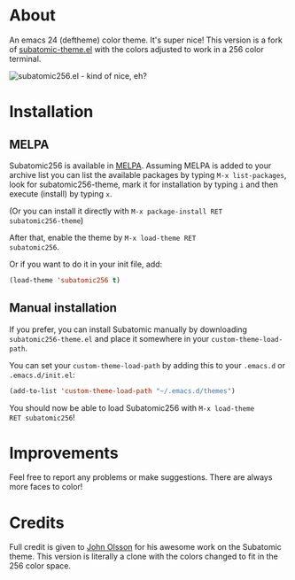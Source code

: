 About
=====

An emacs 24 (deftheme) color theme. It's super nice! This version is a fork of [subatomic-theme.el](https://github.com/cryon/subatomic) with the colors adjusted to work in a 256 color terminal.

![subatomic256.el - kind of nice, eh?](https://raw.github.com/d11wtq/subatomic/master/readme-files/subatomic.png "subatomic256 emacs theme")

Installation
============

MELPA
-----

Subatomic256 is available in [MELPA](http://melpa.milkbox.net/). Assuming MELPA is added to your archive list you can list the available packages by typing <code>M-x list-packages</code>, look for subatomic256-theme, mark it for installation by typing <code>i</code> and then execute (install) by typing <code>x</code>.

(Or you can install it directly with <code>M-x package-install RET subatomic256-theme</code>)

After that, enable the theme by <code>M-x load-theme RET subatomic256</code>.

Or if you want to do it in your init file, add:

```lisp
(load-theme 'subatomic256 t)
```

Manual installation
-------------------
If you prefer, you can install Subatomic manually by downloading <code>subatomic256-theme.el</code> and place it somewhere in your <code>custom-theme-load-path</code>.

You can set your <code>custom-theme-load-path</code> by adding this to your <code>.emacs.d</code> or <code>.emacs.d/init.el</code>:

```lisp
(add-to-list 'custom-theme-load-path "~/.emacs.d/themes")
```

You should now be able to load Subatomic256 with <code>M-x load-theme RET subatomic256</code>!

Improvements
============

Feel free to report any problems or make suggestions. There are always more faces to color!

Credits
=======

Full credit is given to [John Olsson](https://github.com/cryon) for his awesome work on the Subatomic theme. This version is literally a clone with the colors changed to fit in the 256 color space.
